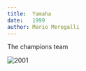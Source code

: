 ```yaml
---
title:  Yamaha
date:   1999
author: Mario Meregalli
---
```


The champions team

![2001](img/yamaha.png)